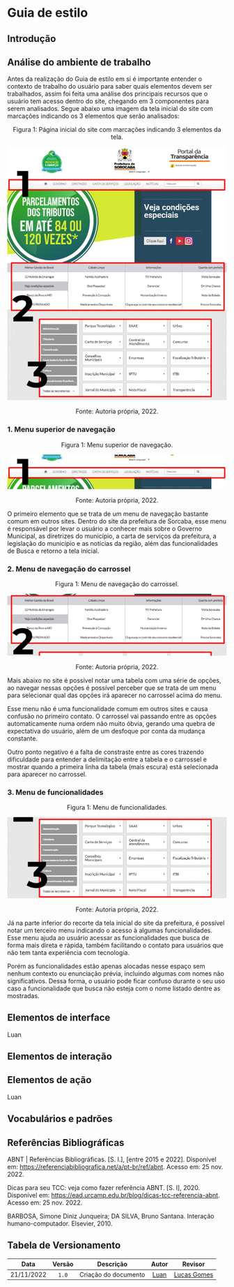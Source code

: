 # Guia de estilo

## Introdução

## Análise do ambiente de trabalho

Antes da realização do Guia de estilo em si é importante entender o contexto de trabalho do usuário para saber quais elementos devem ser trabalhados, assim foi feita uma análise dos principais recursos que o usuário tem acesso dentro do site, chegando em 3 componentes para serem analisados. Segue abaixo uma imagem da tela inicial do site com marcações indicando os 3 elementos que serão analisados:

<div style="text-align: center">
<p>Figura 1: Página inicial do site com marcações indicando 3 elementos da tela. </p>
</div>

![Tela inicial do site da Prefeitura de Sorocaba com 3 marcações indicando os 3 principais menus](../../../media/guia_estilo/menus_sorocaba.png)

<div style="text-align: center">
<p>Fonte: Autoria própria, 2022. </p>
</div>

### 1. Menu superior de navegação

<div style="text-align: center">
<p>Figura 1: Menu superior de navegação. </p>
</div>

![Menu superior de navegação](../../../media/guia_estilo/menus_sorocaba1.png)

<div style="text-align: center">
<p>Fonte: Autoria própria, 2022. </p>
</div>

O primeiro elemento que se trata de um menu de navegação bastante comum em outros sites. Dentro do site da prefeitura de Sorcaba, esse menu é responsável por levar o usuário a conhecer mais sobre o Governo Municipal, as diretrizes do município, a carta de serviços da prefeitura, a legislação do município e as notícias da região, além das funcionalidades de Busca e retorno a tela inicial.

### 2. Menu de navegação do carrossel

<div style="text-align: center">
<p>Figura 1: Menu de navegação do carrossel. </p>
</div>

![Menu de navegação do carrossel](../../../media/guia_estilo/menus_sorocaba2.png)

<div style="text-align: center">
<p>Fonte: Autoria própria, 2022. </p>
</div>

Mais abaixo no site é possível notar uma tabela com uma série de opções, ao navegar nessas opções é possível perceber que se trata de um menu para selecionar qual das opções irá aparecer no carrossel acima do menu.

Esse menu não é uma funcionalidade comum em outros sites e causa confusão no primeiro contato. O carrossel vai passando entre as opções automaticamente numa ordem não muito óbvia, gerando uma quebra de expectativa do usuário, além de um desfoque por conta da mudança constante.

Outro ponto negativo é a falta de constraste entre as cores trazendo dificuldade para entender a delimitação entre a tabela e o carrossel e mostrar quando a primeira linha da tabela (mais escura) está selecionada para aparecer no carrossel.

### 3. Menu de funcionalidades

<div style="text-align: center">
<p>Figura 1: Menu de funcionalidades. </p>
</div>

![Menu de funcionalidades](../../../media/guia_estilo/menus_sorocaba3.png)

<div style="text-align: center">
<p>Fonte: Autoria própria, 2022. </p>
</div>

Já na parte inferior do recorte da tela inicial do site da prefeitura, é possível notar um terceiro menu indicando o acesso à algumas funcionalidades. Esse menu ajuda ao usuário acessar as funcionalidades que busca de forma mais direta e rápida, também facilitando o contato para usuários que não tem tanta experiência com tecnologia.

Porém as funcionalidades estão apenas alocadas nesse espaço sem nenhum contexto ou enunciação prévia, incluindo algumas com nomes não significativos. Dessa forma, o usuário pode ficar confuso durante o seu uso caso a funcionalidade que busca não esteja com o nome listado dentre as mostradas.

## Elementos de interface

Luan

## Elementos de interação

## Elementos de ação

Luan

## Vocabulários e padrões

## Referências Bibliográficas

ABNT | Referências Bibliográficas. [S. l.], [entre 2015 e 2022]. Disponível em: <https://referenciabibliografica.net/a/pt-br/ref/abnt>. Acesso em: 25 nov. 2022.

Dicas para seu TCC: veja como fazer referência ABNT. [S. l], 2020. Disponível em: <https://ead.urcamp.edu.br/blog/dicas-tcc-referencia-abnt>. Acesso em: 25 nov. 2022.

BARBOSA, Simone Diniz Junqueira; DA SILVA, Bruno Santana. Interação humano-computador. Elsevier, 2010.

## Tabela de Versionamento

|    Data    | Versão |      Descrição       |               Autor               |                    Revisor                     |
| :--------: | :----: | :------------------: | :-------------------------------: | :--------------------------------------------: |
| 21/11/2022 | `1.0`  | Criação do documento | [Luan](https://github.com/Luanmq) | [Lucas Gomes](https://github.com/lucasgcaldas) |
